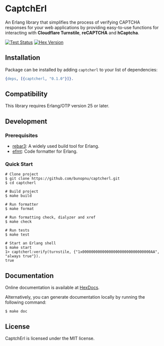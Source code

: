 # CaptchErl

An Erlang library that simplifies the process of verifying CAPTCHA responses for your web applications by providing easy-to-use functions for interacting with **Cloudflare Turnstile**, **reCAPTCHA** and **hCaptcha**.

[![Test Status](https://github.com/bunopnu/captcherl/actions/workflows/test.yml/badge.svg)](https://github.com/bunopnu/captcherl/actions/workflows/test.yml)
[![Hex Version](https://img.shields.io/hexpm/v/captcherl.svg)](https://hex.pm/packages/captcherl)

## Installation

Package can be installed by adding `captcherl` to your list of dependencies:

```erlang
{deps, [{captcherl, "0.1.0"}]}.
```

## Compatibility

This library requires Erlang/OTP version 25 or later.

## Development

### Prerequisites

- [rebar3](https://www.rebar3.org): A widely used build tool for Erlang.
- [efmt](https://github.com/sile/efmt): Code formatter for Erlang.

### Quick Start

```shell
# Clone project
$ git clone https://github.com/bunopnu/captcherl.git
$ cd captcherl

# Build project
$ make build

# Run formatter
$ make format

# Run formatting check, dialyzer and xref
$ make check

# Run tests
$ make test

# Start an Erlang shell
$ make start
1> captcherl:verify(turnstile, {"1x0000000000000000000000000000000AA", "always true"}).
true
```

## Documentation

Online documentation is available at [HexDocs](https://hexdocs.pm/captcherl).

Alternatively, you can generate documentation locally by running the following command:

```shell
$ make doc
```

## License

CaptchErl is licensed under the MIT license.
